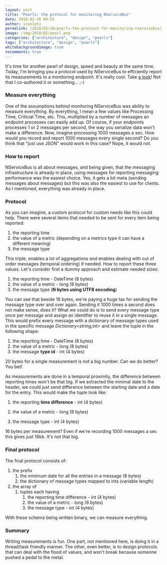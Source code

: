 ```yaml
---
layout: post
title: "Pearls: the protocol for monitoring NServiceBus"
date: 2018-02-26 09:55
author: scooletz
permalink: /2018/02/26/pearls-the-protocol-for-monitoring-nservicebus/
image: /img/2018/02/pearl.png
categories: ["architecture", "design", "pearls"]
tags: ["architecture", "design", "pearls"]
whitebackgroundimage: true
nocomments: true
---
```


It's time for another pearl of design, speed and beauty at the same time. Today, I'm bringing you a protocol used by NServiceBus to efficiently report its measurements to a monitoring endpoint. It's really cool. Take [a look](https://docs.particular.net/monitoring/metrics/in-servicepulse)! Not that I co-authored it or something... ;-)

### Measure everything

One of the assumptions behind monitoring NServiceBus was ability to measure everything. By everything, I mean a few values like Processing Time, Criticial Time, etc. This, multiplied by a number of messages an endpoint processes can easily add up. Of course, if your endpoints processes 1 or 2 messages per second, the way you serialize data won't make a difference. Now, imagine processing 1000 messages a sec. How would you record and report 1000 messages every single second? Do you think that "just use JSON" would work in this case? Nope, it would not.

### How to report

NServiceBus is all about messages, and being given, that the messaging infrastructure is already in place, using messages for reporting messaging performance was the easiest choice. Yes, it gets a bit meta (sending messages about messages) but this was also the easiest to use for clients. As I mentioned, everything was already in place.

### Protocol

As you can imagine, a custom protocol for custom needs like this could help. There were several items that needed to be sent for every item being reported:

1. the reporting time
1. the value of a metric (depending on a metrics type it can have a different meaning)
1. the message type

This triple, enables a lot of aggregations and enables dealing with out of order messages (temporal ordering) if needed. How to report these three values. Let's consider first a dummy approach and estimate needed sizes:

1. the reporting time - DateTime (8 bytes)
1. the value of a metric - long (8 bytes)
1. the message type (**N bytes using UTF8 encoding**)

You can see that beside 16 bytes, we're paying a huge tax for sending the message type over and over again. Sending it 1000 times a second does not make sense, does it? What we could do is to send every message type once per message and assign an identifier to reuse it in a single message. This would prefix every message with a dictionary of message types used in the specific message *Dictionary<string,int>* and leave the tuple in the following shape:

1. the reporting time - DateTime (8 bytes)
1. the value of a metric - long (8 bytes)
1. the message **type id** - int (4 bytes)

20 bytes for a single measurement is not a big number. Can we do better? You bet!

As measurements are done in a temporal proximity, the difference between reporting times won't be that big. If we extracted the minimal date to the header, we could just send difference between the starting date and a date for the entry. This would make the tuple look like:

1. the reporting **time difference** - int (4 bytes)

1. the value of a metric - long (8 bytes)
1. the message type - int (4 bytes)

16 bytes per measurement? Even if we're recording 1000 messages a sec this gives just 16kb. It's not that big.

### **Final protocol**

The final protocol consists of:

1. the prefix
    1. the minimum date for all the entries in a message (8 bytes)
    1. the dictionary of message types mapped to ints (variable length)
1. the array of
    1. tuples each having
        1. the reporting time difference - int (4 bytes)
        1. the value of a metric - long (8 bytes)
        1. the message type - int (4 bytes)

With these schema being written binary, we can measure everything.

### Summary

Writing measurements is fun. One part, not mentioned here, is doing it in a thread/task friendly manner. The other, even better, is to design protocols that can deal with the flood of values, and won't break because someone pushed a pedal to the metal.
